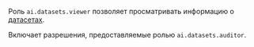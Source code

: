 Роль `ai.datasets.viewer` позволяет просматривать информацию о [датасетах](../../../ai-studio/dataset/api-ref/grpc/index.md).

Включает разрешения, предоставляемые ролью `ai.datasets.auditor`.
